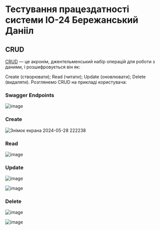 # Тестування працездатності системи ІО-24 Бережанський Данііл
## CRUD
[CRUD](https://highload.today/uk/shho-take-crud-prostimi-slovami-funktsiyi-perevagi-ta-prikladi/) — це акронім, джентельменський набір операцій для роботи з даними, і розшифровується він як:

Create (створювати);
Read (читати);
Update (оновлювати);
Delete (видаляти).
Розглянемо CRUD на прикладі користувача:
### Swagger Endpoints

![image](https://github.com/romchhh/db_IO-24_team2_Roman/assets/123520267/473dcf5a-cf87-44c9-8e02-dd6eff100693)


### Create
![Знімок екрана 2024-05-28 222238](https://github.com/romchhh/db_IO-24_team2_Roman/assets/123520267/d0018010-a1d2-4c48-8628-cdc6a575dad7)




### Read

![image](https://github.com/romchhh/db_IO-24_team2_Roman/assets/123520267/1028f25f-9f64-4c25-a6cd-5849a0ad36d8)



### Update

![image](https://github.com/romchhh/db_IO-24_team2_Roman/assets/123520267/88620dff-852d-4084-8f7a-ade5302a590c)

![image](https://github.com/romchhh/db_IO-24_team2_Roman/assets/123520267/2beed727-4474-44c5-90d3-5342e543abcf)





### Delete

![image](https://github.com/romchhh/db_IO-24_team2_Roman/assets/123520267/792b4679-1ab5-4603-8078-d9661d98ad6e)

![image](https://github.com/romchhh/db_IO-24_team2_Roman/assets/123520267/6033ca15-007c-4839-bbd2-64dae07ded89)


